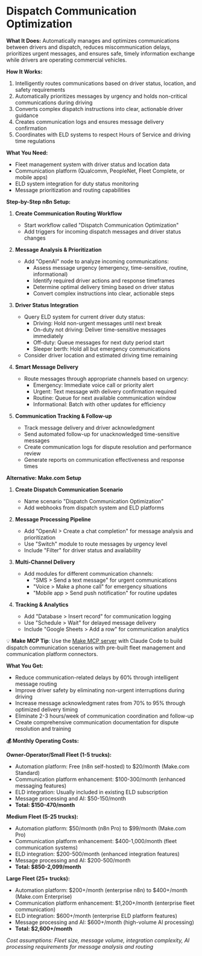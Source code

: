 # Dispatch Communication Optimization

**What It Does:** Automatically manages and optimizes communications between drivers and dispatch, reduces miscommunication delays, prioritizes urgent messages, and ensures safe, timely information exchange while drivers are operating commercial vehicles.

**How It Works:**
1. Intelligently routes communications based on driver status, location, and safety requirements
2. Automatically prioritizes messages by urgency and holds non-critical communications during driving
3. Converts complex dispatch instructions into clear, actionable driver guidance
4. Creates communication logs and ensures message delivery confirmation
5. Coordinates with ELD systems to respect Hours of Service and driving time regulations

**What You Need:**
- Fleet management system with driver status and location data
- Communication platform (Qualcomm, PeopleNet, Fleet Complete, or mobile apps)
- ELD system integration for duty status monitoring
- Message prioritization and routing capabilities

**Step-by-Step n8n Setup:**

1. **Create Communication Routing Workflow**
   - Start workflow called "Dispatch Communication Optimization"
   - Add triggers for incoming dispatch messages and driver status changes

2. **Message Analysis & Prioritization**
   - Add "OpenAI" node to analyze incoming communications:
     - Assess message urgency (emergency, time-sensitive, routine, informational)
     - Identify required driver actions and response timeframes
     - Determine optimal delivery timing based on driver status
     - Convert complex instructions into clear, actionable steps

3. **Driver Status Integration**
   - Query ELD system for current driver duty status:
     - Driving: Hold non-urgent messages until next break
     - On-duty not driving: Deliver time-sensitive messages immediately
     - Off-duty: Queue messages for next duty period start
     - Sleeper berth: Hold all but emergency communications
   - Consider driver location and estimated driving time remaining

4. **Smart Message Delivery**
   - Route messages through appropriate channels based on urgency:
     - Emergency: Immediate voice call or priority alert
     - Urgent: Text message with delivery confirmation required
     - Routine: Queue for next available communication window
     - Informational: Batch with other updates for efficiency

5. **Communication Tracking & Follow-up**
   - Track message delivery and driver acknowledgment
   - Send automated follow-up for unacknowledged time-sensitive messages
   - Create communication logs for dispute resolution and performance review
   - Generate reports on communication effectiveness and response times

**Alternative: Make.com Setup**

1. **Create Dispatch Communication Scenario**
   - Name scenario "Dispatch Communication Optimization"
   - Add webhooks from dispatch system and ELD platforms

2. **Message Processing Pipeline**
   - Add "OpenAI > Create a chat completion" for message analysis and prioritization
   - Use "Switch" module to route messages by urgency level
   - Include "Filter" for driver status and availability

3. **Multi-Channel Delivery**
   - Add modules for different communication channels:
     - "SMS > Send a text message" for urgent communications
     - "Voice > Make a phone call" for emergency situations
     - "Mobile app > Send push notification" for routine updates

4. **Tracking & Analytics**
   - Add "Database > Insert record" for communication logging
   - Use "Schedule > Wait" for delayed message delivery
   - Include "Google Sheets > Add a row" for communication analytics

💡 **Make MCP Tip**: Use the [Make MCP server](https://github.com/integromat/make-mcp-server) with Claude Code to build dispatch communication scenarios with pre-built fleet management and communication platform connectors.

**What You Get:**
- Reduce communication-related delays by 60% through intelligent message routing
- Improve driver safety by eliminating non-urgent interruptions during driving
- Increase message acknowledgment rates from 70% to 95% through optimized delivery timing
- Eliminate 2-3 hours/week of communication coordination and follow-up
- Create comprehensive communication documentation for dispute resolution and training

**💰 Monthly Operating Costs:**

**Owner-Operator/Small Fleet (1-5 trucks):**
- Automation platform: Free (n8n self-hosted) to $20/month (Make.com Standard)
- Communication platform enhancement: $100-300/month (enhanced messaging features)
- ELD integration: Usually included in existing ELD subscription
- Message processing and AI: $50-150/month
- **Total: $150-470/month**

**Medium Fleet (5-25 trucks):**
- Automation platform: $50/month (n8n Pro) to $99/month (Make.com Pro)
- Communication platform enhancement: $400-1,000/month (fleet communication systems)
- ELD integration: $200-500/month (enhanced integration features)
- Message processing and AI: $200-500/month
- **Total: $850-2,099/month**

**Large Fleet (25+ trucks):**
- Automation platform: $200+/month (enterprise n8n) to $400+/month (Make.com Enterprise)
- Communication platform enhancement: $1,200+/month (enterprise fleet communication)
- ELD integration: $600+/month (enterprise ELD platform features)
- Message processing and AI: $600+/month (high-volume AI processing)
- **Total: $2,600+/month**

*Cost assumptions: Fleet size, message volume, integration complexity, AI processing requirements for message analysis and routing*